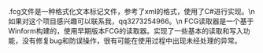 .fcg文件是一种格式化文本标记文件，参考了xml的格式，使用了C#进行实现。\n
如果对这个项目感兴趣可以联系我，qq3273254966。\n
FCG读取器是一个基于Winform构建的，使用早期版本FCG的读取器。实现了一些基本的读取和写入功能，没有修复bug和防误操作，很有可能在使用过程中出现未经处理的异常。
